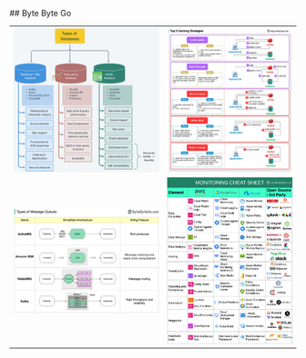 ## Byte Byte Go

|||
|---|---|
|![Types of Databases](../files/bytebytego_database_types.jpeg)|![Types of Databases](../files/bytebytego_caching_strategies.jpeg)|
|![Types of Databases](../files/bytebytego_message_queue_types.jpeg)|![Types of Databases](../files/bytebytego_monitoring_infras_in_cloud.jpeg)|
